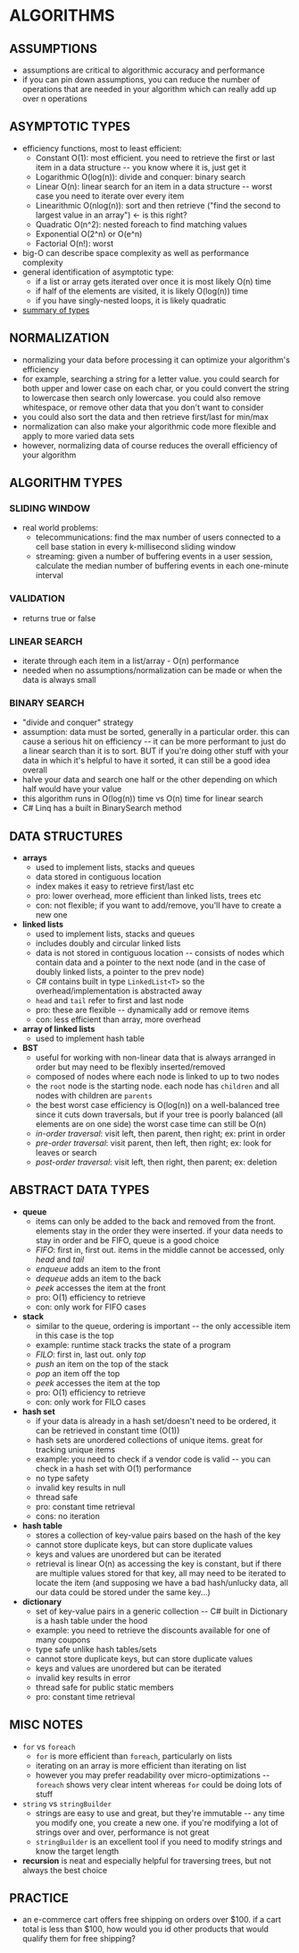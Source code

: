 # ALGORITHMS

## ASSUMPTIONS
* assumptions are critical to algorithmic accuracy and performance
* if you can pin down assumptions, you can reduce the number of operations that are needed in your algorithm which can really add up over n operations

## ASYMPTOTIC TYPES
* efficiency functions, most to least efficient:
	- Constant O(1): most efficient. you need to retrieve the first or last item in a data structure -- you know where it is, just get it
	- Logarithmic O(log(n)): divide and conquer: binary search
	- Linear O(n): linear search for an item in a data structure -- worst case you need to iterate over every item
	- Linearithmic O(nlog(n)): sort and then retrieve ("find the second to largest value in an array") <- is this right?
	- Quadratic O(n^2): nested foreach to find matching values
	- Exponential O(2^n) or O(e^n)
	- Factorial O(n!): worst
* big-O can describe space complexity as well as performance complexity
* general identification of asymptotic type:
	- if a list or array gets iterated over once it is most likely O(n) time
	- if half of the elements are visited, it is likely O(log(n)) time
	- if you have singly-nested loops, it is likely quadratic
* [summary of types](https://www.educative.io/courses/data-structures-interviews-cs/qVQq0WLjO3p)

## NORMALIZATION
* normalizing your data before processing it can optimize your algorithm's efficiency
* for example, searching a string for a letter value. you could search for both upper and lower case on each char, or you could convert the string to lowercase then search only lowercase.  you could also remove whitespace, or remove other data that you don't want to consider
* you could also sort the data and then retrieve first/last for min/max
* normalization can also make your algorithmic code more flexible and apply to more varied data sets
* however, normalizing data of course reduces the overall efficiency of your algorithm


## ALGORITHM TYPES

### SLIDING WINDOW
* real world problems:
	- telecommunications: find the max number of users connected to a cell base station in every k-millisecond sliding window
	- streaming: given a number of buffering events in a user session, calculate the median number of buffering events in each one-minute interval


### VALIDATION
* returns true or false


### LINEAR SEARCH
* iterate through each item in a list/array - O(n) performance
* needed when no assumptions/normalization can be made or when the data is always small

### BINARY SEARCH
* "divide and conquer" strategy
* assumption: data must be sorted, generally in a particular order. this can cause a serious hit on efficiency -- it can be more performant to just do a linear search than it is to sort. BUT if you're doing other stuff with your data in which it's helpful to have it sorted, it can still be a good idea overall
* halve your data and search one half or the other depending on which half would have your value
* this algorithm runs in O(log(n)) time vs O(n) time for linear search
* C# Linq has a built in BinarySearch method



## DATA STRUCTURES
* **arrays**
	- used to implement lists, stacks and queues
	- data stored in contiguous location
	- index makes it easy to retrieve first/last etc
	- pro: lower overhead, more efficient than linked lists, trees etc
	- con: not flexible; if you want to add/remove, you'll have to create a new one
* **linked lists**
	- used to implement lists, stacks and queues
	- includes doubly and circular linked lists
	- data is not stored in contiguous location -- consists of nodes which contain data and a pointer to the next node (and in the case of doubly linked lists, a pointer to the prev node)
	- C# contains built in type `LinkedList<T>` so the overhead/implementation is abstracted away
	- `head` and `tail` refer to first and last node
	- pro: these are flexible -- dynamically add or remove items
	- con: less efficient than array, more overhead
* **array of linked lists**
	- used to implement hash table
* **BST**
	- useful for working with non-linear data that is always arranged in order but may need to be flexibly inserted/removed
	- composed of nodes where each node is linked to up to two nodes
	- the `root` node is the starting node. each node has `children` and all nodes with children are `parents`
	- the best worst case efficiency is O(log(n)) on a well-balanced tree since it cuts down traversals, but if your tree is poorly balanced (all elements are on one side) the worst case time can still be O(n)
	- *in-order traversal*: visit left, then parent, then right; ex: print in order
	- *pre-order traversal*: visit parent, then left, then right; ex: look for leaves or search
	- *post-order traversal*: visit left, then right, then parent; ex: deletion


## ABSTRACT DATA TYPES
* **queue**
	- items can only be added to the back and removed from the front. elements stay in the order they were inserted. if your data needs to stay in order and be FIFO, queue is a good choice
	- *FIFO*: first in, first out. items in the middle cannot be accessed, only *head* and *tail*
	- *enqueue* adds an item to the front
	- *dequeue* adds an item to the back
	- *peek* accesses the item at the front
	- pro: O(1) efficiency to retrieve
	- con: only work for FIFO cases
* **stack**
	- similar to the queue, ordering is important -- the only accessible item in this case is the top
	- example: runtime stack tracks the state of a program
	- *FILO*: first in, last out. only *top*
	- *push* an item on the top of the stack
	- *pop* an item off the top
	- *peek* accesses the item at the top
	- pro: O(1) efficiency to retrieve
	- con: only work for FILO cases
* **hash set**
	- if your data is already in a hash set/doesn't need to be ordered, it can be retrieved in constant time (O(1))
	- hash sets are unordered collections of unique items. great for tracking unique items
	- example: you need to check if a vendor code is valid -- you can check in a hash set with O(1) performance
	- no type safety
	- invalid key results in null
	- thread safe
	- pro: constant time retrieval
	- cons: no iteration
* **hash table**
	- stores a collection of key-value pairs based on the hash of the key
	- cannot store duplicate keys, but can store duplicate values
	- keys and values are unordered but can be iterated
	- retrieval is linear O(n) as accessing the key is constant, but if there are multiple values stored for that key, all may need to be iterated to locate the item (and supposing we have a bad hash/unlucky data, all our data could be stored under the same key...)
* **dictionary**
	- set of key-value pairs in a generic collection -- C# built in Dictionary is a hash table under the hood
	- example: you need to retrieve the discounts available for one of many coupons
	- type safe unlike hash tables/sets
	- cannot store duplicate keys, but can store duplicate values
	- keys and values are unordered but can be iterated
	- invalid key results in error
	- thread safe for public static members
	- pro: constant time retrieval


## MISC NOTES
* `for` vs `foreach`
	- `for` is more efficient than `foreach`, particularly on lists
	- iterating on an array is more efficient than iterating on list
	- however you may prefer readability over micro-optimizations -- `foreach` shows very clear intent whereas `for` could be doing lots of stuff
* `string` vs `stringBuilder`
	- strings are easy to use and great, but they're immutable -- any time you modify one, you create a new one. if you're modifying a lot of strings over and over, performance is not great
	- `stringBuilder` is an excellent tool if you need to modify strings and know the target length
* **recursion** is neat and especially helpful for traversing trees, but not always the best choice

## PRACTICE
* an e-commerce cart offers free shipping on orders over $100. if a cart total is less than $100, how would you id other products that would qualify them for free shipping?

